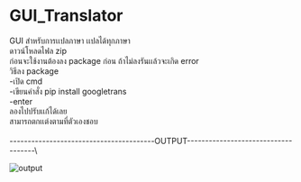# GUI_Translator
GUI สำหรับการเเปลภาษา เเปลได้ทุกภาษา\
ดาวน์โหลดไฟล zip\
ก่อนจะใช้งานต้องลง package ก่อน ถ้าไม่ลงรันเเล้วจะเกิด error\
วิธีลง package\
 -เปิด cmd \
 -เขียนคำสั่ง pip install googletrans\
 -enter\
ลองไปปรับเเก้ได้เลย\
สามารถตกเเต่งตามที่ตัวเองชอบ\
\
----------------------------------------OUTPUT------------------------------------\


![output](https://user-images.githubusercontent.com/89334887/149654123-68873530-d5b1-469d-9a34-9d57db258700.png)
